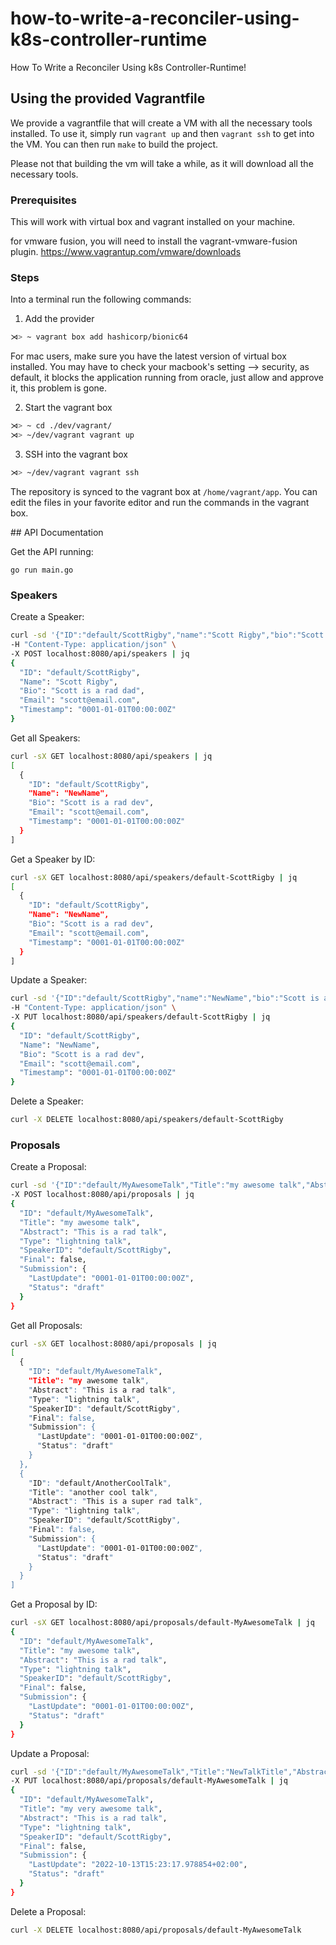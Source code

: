# how-to-write-a-reconciler-using-k8s-controller-runtime
How To Write a Reconciler Using k8s Controller-Runtime!


## Using the provided Vagrantfile

We provide a vagrantfile that will create a VM with all the necessary tools installed.
To use it, simply run `vagrant up` and then `vagrant ssh` to get into the VM.
You can then run `make` to build the project.

Please not that building the vm will take a while, as it will download all the necessary tools.

### Prerequisites

This will work with virtual box and vagrant installed on your machine.

for vmware fusion, you will need to install the vagrant-vmware-fusion plugin.
https://www.vagrantup.com/vmware/downloads

### Steps

Into a terminal run the following commands:

1. Add the provider
```sh
⋊> ~ vagrant box add hashicorp/bionic64
```
For mac users, make sure you have the latest version of virtual box installed.
You may have to check your macbook's setting --> security, as default, it blocks the application
running from oracle, just allow and approve it, this problem is gone.

2. Start the vagrant box
```sh
⋊> ~ cd ./dev/vagrant/    
⋊> ~/dev/vagrant vagrant up
```

3. SSH into the vagrant box
```sh
⋊> ~/dev/vagrant vagrant ssh
```

The repository is synced to the vagrant box at `/home/vagrant/app`. You can edit
the files in your favorite editor and run the commands in the vagrant box.

## API Documentation

Get the API running:
```
go run main.go
```

### Speakers

Create a Speaker:
```bash
curl -sd '{"ID":"default/ScottRigby","name":"Scott Rigby","bio":"Scott is a rad dad","email":"scott@email.com"}' \
-H "Content-Type: application/json" \
-X POST localhost:8080/api/speakers | jq
{
  "ID": "default/ScottRigby",
  "Name": "Scott Rigby",
  "Bio": "Scott is a rad dad",
  "Email": "scott@email.com",
  "Timestamp": "0001-01-01T00:00:00Z"
}
```

Get all Speakers:
```bash
curl -sX GET localhost:8080/api/speakers | jq
[
  {
    "ID": "default/ScottRigby",
    "Name": "NewName",
    "Bio": "Scott is a rad dev",
    "Email": "scott@email.com",
    "Timestamp": "0001-01-01T00:00:00Z"
  }
]
```

Get a Speaker by ID:
```bash
curl -sX GET localhost:8080/api/speakers/default-ScottRigby | jq
[
  {
    "ID": "default/ScottRigby",
    "Name": "NewName",
    "Bio": "Scott is a rad dev",
    "Email": "scott@email.com",
    "Timestamp": "0001-01-01T00:00:00Z"
  }
]
```

Update a Speaker:
```bash
curl -sd '{"ID":"default/ScottRigby","name":"NewName","bio":"Scott is a rad dev","email":"scott@email.com"}' \
-H "Content-Type: application/json" \
-X PUT localhost:8080/api/speakers/default-ScottRigby | jq
{
  "ID": "default/ScottRigby",
  "Name": "NewName",
  "Bio": "Scott is a rad dev",
  "Email": "scott@email.com",
  "Timestamp": "0001-01-01T00:00:00Z"
}
```

Delete a Speaker:
```bash
curl -X DELETE localhost:8080/api/speakers/default-ScottRigby
```


### Proposals

Create a Proposal:
```bash
curl -sd '{"ID":"default/MyAwesomeTalk","Title":"my awesome talk","Abstract":"This is a rad talk","Type":"lightning talk","SpeakerID":"default/ScottRigby","Final":false,"Submission":{"Status":"draft"}}' \
-X POST localhost:8080/api/proposals | jq
{
  "ID": "default/MyAwesomeTalk",
  "Title": "my awesome talk",
  "Abstract": "This is a rad talk",
  "Type": "lightning talk",
  "SpeakerID": "default/ScottRigby",
  "Final": false,
  "Submission": {
    "LastUpdate": "0001-01-01T00:00:00Z",
    "Status": "draft"
  }
}
```

Get all Proposals:
```bash
curl -sX GET localhost:8080/api/proposals | jq
[
  {
    "ID": "default/MyAwesomeTalk",
    "Title": "my awesome talk",
    "Abstract": "This is a rad talk",
    "Type": "lightning talk",
    "SpeakerID": "default/ScottRigby",
    "Final": false,
    "Submission": {
      "LastUpdate": "0001-01-01T00:00:00Z",
      "Status": "draft"
    }
  },
  {
    "ID": "default/AnotherCoolTalk",
    "Title": "another cool talk",
    "Abstract": "This is a super rad talk",
    "Type": "lightning talk",
    "SpeakerID": "default/ScottRigby",
    "Final": false,
    "Submission": {
      "LastUpdate": "0001-01-01T00:00:00Z",
      "Status": "draft"
    }
  }
]
```

Get a Proposal by ID:
```bash
curl -sX GET localhost:8080/api/proposals/default-MyAwesomeTalk | jq
{
  "ID": "default/MyAwesomeTalk",
  "Title": "my awesome talk",
  "Abstract": "This is a rad talk",
  "Type": "lightning talk",
  "SpeakerID": "default/ScottRigby",
  "Final": false,
  "Submission": {
    "LastUpdate": "0001-01-01T00:00:00Z",
    "Status": "draft"
  }
}
```

Update a Proposal:
```bash
curl -sd '{"ID":"default/MyAwesomeTalk","Title":"NewTalkTitle","Abstract":"This is a rad talk","Type":"lightning talk","SpeakerID":"default/ScottRigby","Final":false,"Submission":{"Status":"draft"}}' \
-X PUT localhost:8080/api/proposals/default-MyAwesomeTalk | jq
{
  "ID": "default/MyAwesomeTalk",
  "Title": "my very awesome talk",
  "Abstract": "This is a rad talk",
  "Type": "lightning talk",
  "SpeakerID": "default/ScottRigby",
  "Final": false,
  "Submission": {
    "LastUpdate": "2022-10-13T15:23:17.978854+02:00",
    "Status": "draft"
  }
}
```

Delete a Proposal:
```bash
curl -X DELETE localhost:8080/api/proposals/default-MyAwesomeTalk
```

